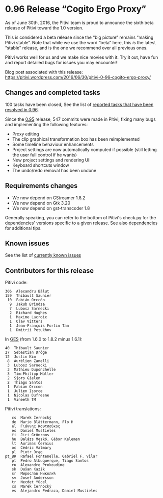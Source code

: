 # 0.96 Release “Cogito Ergo Proxy”

As of June 30th, 2016, the Pitivi team is proud to announce the sixth
beta release of Pitivi toward the 1.0 version.

This is considered a beta release since the “big picture” remains
“making Pitivi stable”. Note that while we use the word “beta” here,
this *is* the latest “stable” release, and is the one we recommend over
all previous ones.

Pitivi works well for us and we make nice movies with it. Try it out,
have fun and report detailed bugs for issues you may encounter!

Blog post associated with this release:
<https://pitivi.wordpress.com/2016/06/30/pitivi-0-96-cogito-ergo-proxy/>

## Changes and completed tasks

100 tasks have been closed, See the list of [reported tasks that have
been resolved in
0.96](https://phabricator.freedesktop.org/maniphest/query/UutjLGPYN0et/#R).

Since the [0.95](releases/0.95.md) release, 547 commits were made in
Pitivi, fixing many bugs and implementing the following features:

-   Proxy editing
-   The clip graphical transformation box has been reimplemented
-   Some timeline behaviour enhancements
-   Project settings are now automatically computed if possible (still
    letting the user full control if he wants)
-   New project settings and rendering UI
-   Keyboard shortcuts window
-   The undo/redo removal has been undone

## Requirements changes

-   We now depend on GStreamer 1.8.2
-   We now depend on Gtk 3.20
-   We now depend on gst-transcoder 1.8

Generally speaking, you can refer to the bottom of Pitivi's check.py for
the dependencies' versions specific to a given release. See also
[dependencies](attic/Dependencies.md) for additional tips.

## Known issues

See the list of [currently known
issues](https://phabricator.freedesktop.org/tag/pitivi/)

## Contributors for this release

Pitivi code:

```
306  Alexandru Băluț
159  Thibault Saunier
 10  Fabián Orccón
  9  Jakub Brindza
  7  Lubosz Sarnecki
  2  Richard Hughes
  1  Maxime Lacroix
  1  Olav Vitters
  1  Jean-François Fortin Tam
  1  Dmitrii Petukhov
```

In [GES](GES.md) (from 1.6.0 to 1.8.2 minus 1.6.1):

```
40  Thibault Saunier
27  Sebastian Dröge
12  Justin Kim
 8  Aurélien Zanelli
 3  Lubosz Sarnecki
 3  Mathieu Duponchelle
 3  Tim-Philipp Müller
 2  Sjors Gielen
 2  Thiago Santos
 1  Fabian Orccon
 1  Julien Isorce
 1  Nicolas Dufresne
 1  Vineeth TM
```

Pitivi translations:

```
   cs  Marek Černocký
   de  Mario Blättermann, Flo H
   el  Γιάννης Κουτσούκος
   es  Daniel Mustieles
   fi  Jiri Grönroos
   hu  Balázs Meskó, Gábor Kelemen
   lt  Aurimas Černius
   oc  Cédric Valmary
   pl  Piotr Drąg
pt_BR  Rafael Fontenelle, Gabriel F. Vilar
   pt  Pedro Albuquerque, Tiago Santos
   ru  Alexandre Prokoudine
   sk  Dušan Kazik
   sr  Мирослав Николић
   sv  Josef Andersson
   tr  Necdet Yücel
   cs  Marek Černocký
   es  Alejandro Pedraza, Daniel Mustieles
```
